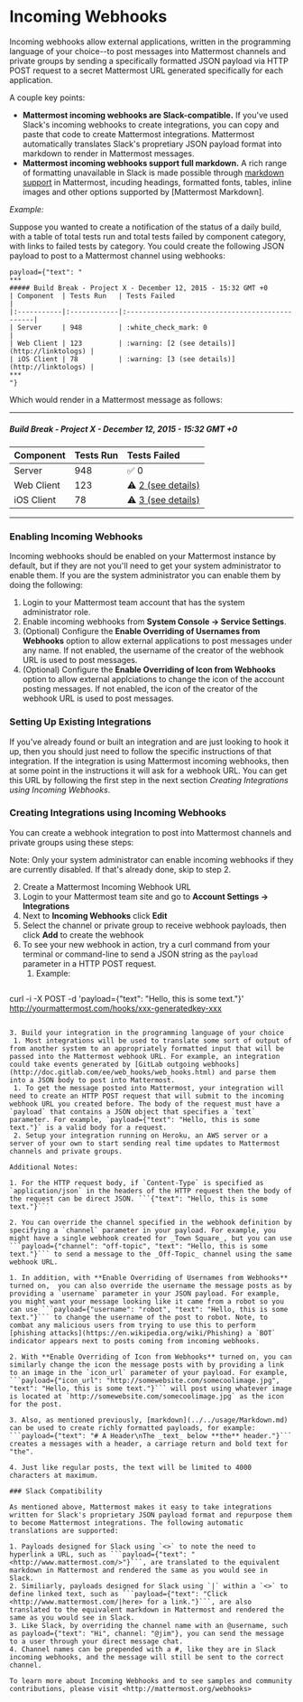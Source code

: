 # Incoming Webhooks

Incoming webhooks allow external applications, written in the programming language of your choice--to post messages into Mattermost channels and private groups by sending a specifically formatted JSON payload via HTTP POST request to a secret Mattermost URL generated specifically for each application.

A couple key points:

- **Mattermost incoming webhooks are Slack-compatible.** If you've used Slack's incoming webhooks to create integrations, you can copy and paste that code to create Mattermost integrations. Mattermost automatically translates Slack's propretiary JSON payload format into markdown to render in Mattermost messages.
- **Mattermost incoming webhooks support full markdown.** A rich range of formatting unavailable in Slack is made possible through [markdown support](../../usage/Markdown.md) in Mattermost, incuding headings, formatted fonts, tables, inline images and other options supported by [Mattermost Markdown].

_Example:_

Suppose you wanted to create a notification of the status of a daily build, with a table of total tests run and total tests failed by component category, with links to failed tests by category. You could create the following JSON payload to post to a Mattermost channel using webhooks:

```
payload={"text": "
***
##### Build Break - Project X - December 12, 2015 - 15:32 GMT +0
| Component  | Tests Run   | Tests Failed                                   |
|:-----------|:------------|:-----------------------------------------------|
| Server     | 948         | :white_check_mark: 0                           |
| Web Client | 123         | :warning: [2 (see details)](http://linktologs) |
| iOS Client | 78          | :warning: [3 (see details)](http://linktologs) |
***
"}
```
Which would render in a Mattermost message as follows:

***
##### Build Break - Project X - December 12, 2015 - 15:32 GMT +0
| Component  | Tests Run   | Tests Failed |
|:------------ |:---------------|:-----|
| Server | 948       |  :white_check_mark: 0 |
| Web Client | 123              |   :warning: [2 (see details)](http://linktologs) |
| iOS Client | 78        |    :warning: [3 (see details)](http://linktologs) |
***

### Enabling Incoming Webhooks
Incoming webhooks should be enabled on your Mattermost instance by default, but if they are not you'll need to get your system administrator to enable them. If you are the system administrator you can enable them by doing the following:

1. Login to your Mattermost team account that has the system administrator role.
1. Enable incoming webhooks from **System Console -> Service Settings**.
1. (Optional) Configure the **Enable Overriding of Usernames from Webhooks** option to allow external applications to post messages under any name. If not enabled, the username of the creator of the webhook URL is used to post messages.
2. (Optional) Configure the **Enable Overriding of Icon from Webhooks** option to allow external applciations to change the icon of the account posting messages. If not enabled, the icon of the creator of the webhook URL is used to post messages.

### Setting Up Existing Integrations
If you've already found or built an integration and are just looking to hook it up, then you should just need to follow the specific instructions of that integration. If the integration is using Mattermost incoming webhooks, then at some point in the instructions it will ask for a webhook URL. You can get this URL by following the first step in the next section _Creating Integrations using Incoming Webhooks_.

### Creating Integrations using Incoming Webhooks
You can create a webhook integration to post into Mattermost channels and private groups using these steps:

Note: Only your system administrator can enable incoming webhooks if they are currently disabled. If that's already done, skip to step 2.

2. Create a Mattermost Incoming Webhook URL
 1. Login to your Mattermost team site and go to **Account Settings -> Integrations**
 2. Next to **Incoming Webhooks** click **Edit**
 3. Select the channel or private group to receive webhook payloads, then click **Add** to create the webhook
 4. To see your new webhook in action, try a curl command from your terminal or command-line to send a JSON string as the `payload` parameter in a HTTP POST request.
     1. Example:
     ```
curl -i -X POST -d 'payload={"text": "Hello, this is some text."}' http://yourmattermost.com/hooks/xxx-generatedkey-xxx
```

3. Build your integration in the programming language of your choice
 1. Most integrations will be used to translate some sort of output of from another system to an appropriately formatted input that will be passed into the Mattermost webhook URL. For example, an integration could take events generated by [GitLab outgoing webhooks](http://doc.gitlab.com/ee/web_hooks/web_hooks.html) and parse them into a JSON body to post into Mattermost.
 1. To get the message posted into Mattermost, your integration will need to create an HTTP POST request that will submit to the incoming webhook URL you created before. The body of the request must have a `payload` that contains a JSON object that specifies a `text` parameter. For example, `payload={"text": "Hello, this is some text."}` is a valid body for a request.
 2. Setup your integration running on Heroku, an AWS server or a server of your own to start sending real time updates to Mattermost channels and private groups.

Additional Notes:

1. For the HTTP request body, if `Content-Type` is specified as `application/json` in the headers of the HTTP request then the body of the request can be direct JSON. ```{"text": "Hello, this is some text."}```

2. You can override the channel specified in the webhook definition by specifying a `channel` parameter in your payload. For example, you might have a single webhook created for _Town Square_, but you can use ```payload={"channel": "off-topic", "text": "Hello, this is some text."}``` to send a message to the _Off-Topic_ channel using the same webhook URL.

1. In addition, with **Enable Overriding of Usernames from Webhooks** turned on,  you can also override the username the message posts as by providing a `username` parameter in your JSON payload. For example, you might want your message looking like it came from a robot so you can use ```payload={"username": "robot", "text": "Hello, this is some text."}``` to change the username of the post to robot. Note, to combat any malicious users from trying to use this to perform [phishing attacks](https://en.wikipedia.org/wiki/Phishing) a `BOT` indicator appears next to posts coming from incoming webhooks.

2. With **Enable Overriding of Icon from Webhooks** turned on, you can similarly change the icon the message posts with by providing a link to an image in the `icon_url` parameter of your payload. For example, ```payload={"icon_url": "http://somewebsite.com/somecoolimage.jpg", "text": "Hello, this is some text."}``` will post using whatever image is located at `http://somewebsite.com/somecoolimage.jpg` as the icon for the post.

3. Also, as mentioned previously, [markdown](../../usage/Markdown.md) can be used to create richly formatted payloads, for example: ```payload={"text": "# A Header\nThe _text_ below **the** header."}``` creates a messages with a header, a carriage return and bold text for "the".

4. Just like regular posts, the text will be limited to 4000 characters at maximum.

### Slack Compatibility

As mentioned above, Mattermost makes it easy to take integrations written for Slack's proprietary JSON payload format and repurpose them to become Mattermost integrations. The following automatic translations are supported:

1. Payloads designed for Slack using `<>` to note the need to hyperlink a URL, such as ```payload={"text": "<http://www.mattermost.com/>"}```, are translated to the equivalent markdown in Mattermost and rendered the same as you would see in Slack.
2. Similiarly, payloads designed for Slack using `|` within a `<>` to define linked text, such as ```payload={"text": "Click <http://www.mattermost.com/|here> for a link."}```, are also translated to the equivalent markdown in Mattermost and rendered the same as you would see in Slack.
3. Like Slack, by overriding the channel name with an @username, such as payload={"text": "Hi", channel: "@jim"}, you can send the message to a user through your direct message chat.
4. Channel names can be prepended with a #, like they are in Slack incoming webhooks, and the message will still be sent to the correct channel.

To learn more about Incoming Webhooks and to see samples and community contributions, please visit <http://mattermost.org/webhooks>


